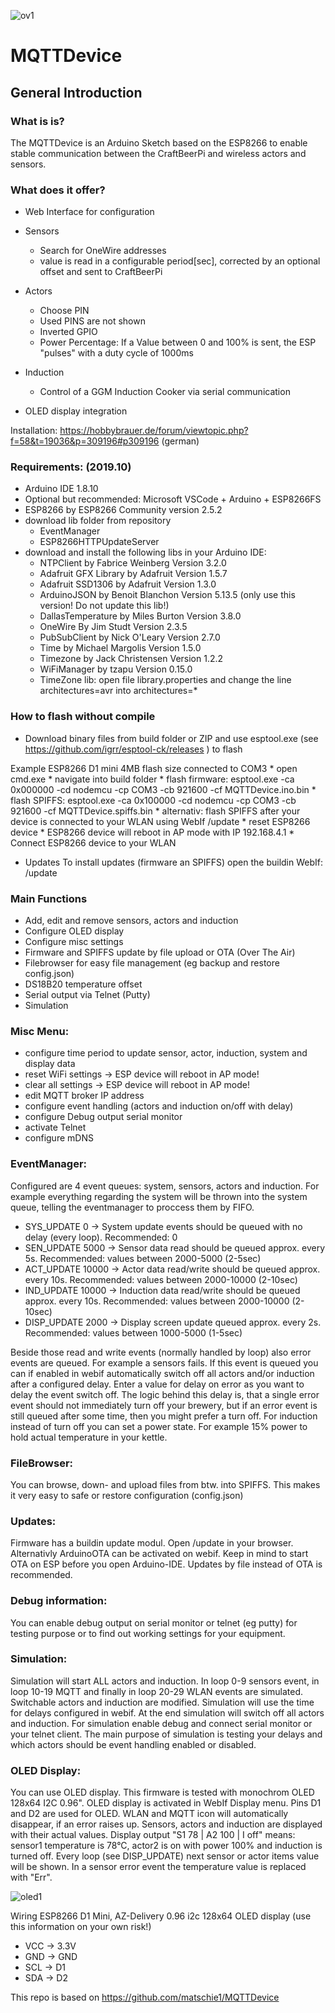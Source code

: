 ![ov1](/img/fw104x.jpg)

# MQTTDevice

## General Introduction
### What is is?

The MQTTDevice is an Arduino Sketch based on the ESP8266 to enable stable communication between the CraftBeerPi and wireless actors and sensors.

### What does it offer?

* Web Interface for configuration

* Sensors
  * Search for OneWire addresses
  * value is read in a configurable period[sec], corrected by an optional offset and sent to CraftBeerPi
* Actors
  * Choose PIN
  * Used PINS are not shown
  * Inverted GPIO
  * Power Percentage: If a Value between 0 and 100% is sent, the ESP "pulses" with a duty cycle of 1000ms
* Induction
  * Control of a GGM Induction Cooker via serial communication
* OLED display integration


Installation: https://hobbybrauer.de/forum/viewtopic.php?f=58&t=19036&p=309196#p309196 (german)


### Requirements: (2019.10)

* Arduino IDE 1.8.10
* Optional but recommended: Microsoft VSCode + Arduino + ESP8266FS
* ESP8266 by ESP8266 Community version 2.5.2
* download lib folder from repository
  * EventManager
  * ESP8266HTTPUpdateServer
* download and install the following libs in your Arduino IDE:  
  * NTPClient by Fabrice Weinberg Version 3.2.0
  * Adafruit GFX Library by Adafruit Version 1.5.7
  * Adafruit SSD1306 by Adafruit Version 1.3.0
  * ArduinoJSON by Benoit Blanchon Version 5.13.5 (only use this version! Do not update this lib!)
  * DallasTemperature by Miles Burton Version 3.8.0
  * OneWire By Jim Studt Version 2.3.5
  * PubSubClient by Nick O'Leary Version 2.7.0
  * Time by Michael Margolis Version 1.5.0
  * Timezone by Jack Christensen Version 1.2.2
  * WiFiManager by tzapu Version 0.15.0
  * TimeZone lib: open file library.properties and change the line architectures=avr into architectures=*

### How to flash without compile

* Download binary files from build folder or ZIP and use esptool.exe (see https://github.com/igrr/esptool-ck/releases ) to flash

Example ESP8266 D1 mini 4MB flash size connected to COM3
	* open cmd.exe
	* navigate into build folder
		* flash firmware: esptool.exe -ca 0x000000 -cd nodemcu -cp COM3 -cb 921600 -cf MQTTDevice.ino.bin
		* flash SPIFFS: esptool.exe -ca 0x100000 -cd nodemcu -cp COM3 -cb 921600 -cf MQTTDevice.spiffs.bin
        * alternativ: flash SPIFFS after your device is connected to your WLAN using WebIf <ip-address>/update
	* reset ESP8266 device
	* ESP8266 device will reboot in AP mode with IP 192.168.4.1
	* Connect ESP8266 device to your WLAN

* Updates
	To install updates (firmware an SPIFFS) open the buildin WebIf: <ip address esp device>/update

### Main Functions

* Add, edit and remove sensors, actors and induction
* Configure OLED display
* Configure misc settings
* Firmware and SPIFFS update by file upload or OTA (Over The Air)
* Filebrowser for easy file management (eg backup and restore config.json)
* DS18B20 temperature offset
* Serial output via Telnet (Putty)
* Simulation

### Misc Menu:

* configure time period to update sensor, actor, induction, system and display data
* reset WiFi settings		-> ESP device will reboot in AP mode!
* clear all settings		-> ESP device will reboot in AP mode!
* edit MQTT broker IP address
* configure event handling (actors and induction on/off with delay)
* configure Debug output serial monitor
* activate Telnet
* configure mDNS 

### EventManager:
Configured are 4 event queues: system, sensors, actors and induction. For example everything regarding the system will be thrown into the system queue, telling the eventmanager to proccess them by FIFO.

* SYS_UPDATE  0		-> System update events should be queued with no delay (every loop). Recommended: 0
* SEN_UPDATE  5000	-> Sensor data read should be queued approx. every 5s.  Recommended: values between 2000-5000 (2-5sec)
* ACT_UPDATE  10000	-> Actor data read/write should be queued approx. every 10s.  Recommended: values between 2000-10000 (2-10sec)
* IND_UPDATE  10000	-> Induction data read/write should be queued approx. every 10s. Recommended: values between 2000-10000 (2-10sec)
* DISP_UPDATE 2000	-> Display screen update queued approx. every 2s.  Recommended: values between 1000-5000 (1-5sec)

Beside those read and write events (normally handled by loop) also error events are queued. For example a sensors fails. If this event is queued you can if enabled in webif automatically switch off all actors and/or induction after a configured delay. Enter a value for delay on error as you want to delay the event switch off. The logic behind this delay is, that a single error event should not immediately turn off your brewery, but if an error event is still queued after some time, then you might prefer a turn off. For induction instead of turn off you can set a power state. For example 15% power to hold actual temperature in your kettle. 

### FileBrowser:
You can browse, down- and upload files from btw. into SPIFFS. This makes it very easy to safe or restore configuration (config.json)

### Updates:
Firmware has a buildin update modul. Open <ip-address esp8266>/update in your browser. 
Alternativly ArduinoOTA can be activated on webif. Keep in mind to start OTA on ESP before you open Arduino-IDE.
Updates by file instead of OTA is recommended.

### Debug information:
You can enable debug output on serial monitor or telnet (eg putty) for testing purpose or to find out working settings for your equipment.

### Simulation:
Simulation will start ALL actors and induction. In loop 0-9 sensors event, in loop 10-19 MQTT and finally in loop 20-29 WLAN events are simulated. Switchable actors and induction are modified. 
Simulation will use the time for delays configured in webif. At the end simulation will switch off all actors and induction. For simulation enable debug and connect serial monitor or your telnet client.
The main purpose of simulation is testing your delays and which actors should be event handling enabled or disabled.  

### OLED Display:
You can use OLED display. This firmware is tested with monochrom OLED 128x64 I2C 0.96".
OLED display is activated in WebIf Display menu. Pins D1 and D2 are used for OLED.
WLAN and MQTT icon will automatically disappear, if an error raises up.
Sensors, actors and induction are displayed with their actual values. Display output "S1 78 | A2 100 | I off" means: sensor1 temperature is 78°C, actor2 is on with power 100% and induction is turned off. 
Every loop (see DISP_UPDATE) next sensor or actor items value will be shown. In a sensor error event the temperature value is replaced with "Err".


![oled1](/img/display4.jpg)

Wiring ESP8266 D1 Mini, AZ-Delivery 0.96 i2c 128x64 OLED display (use this information on your own risk!)

 * VCC -> 3.3V
 * GND -> GND
 * SCL -> D1
 * SDA -> D2

This repo is based on https://github.com/matschie1/MQTTDevice
